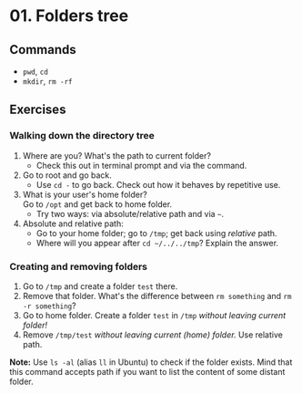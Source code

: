 # 01. Folders tree



## Commands
- `pwd`, `cd`
- `mkdir`, `rm -rf`



## Exercises

### Walking down the directory tree

1. Where are you? What's the path to current folder?
   - Check this out in terminal prompt and via the command.
1. Go to root and go back.
   - Use `cd -` to go back. Check out how it behaves by repetitive use.
1. What is your user's home folder?  
   Go to `/opt` and get back to home folder.
   - Try two ways: via absolute/relative path and via `~`.
1. Absolute and relative path:
   - Go to your home folder; go to `/tmp`; get back using _relative_ path.
   - Where will you appear after `cd ~/../../tmp`? Explain the answer.

### Creating and removing folders

1. Go to `/tmp` and create a folder `test` there.
1. Remove that folder. What's the difference between `rm something` and `rm -r something`?
1. Go to home folder. Create a folder `test` in `/tmp` _without leaving current folder!_
1. Remove `/tmp/test` _without leaving current (home) folder._ Use relative path.

**Note:** Use `ls -al` (alias `ll` in Ubuntu) to check if the folder exists. Mind that this command accepts path if you want to list the content of some distant folder.


